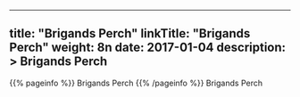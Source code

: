 
---
title: "Brigands Perch"
linkTitle: "Brigands Perch"
weight: 8n
date: 2017-01-04
description: >
 Brigands Perch
---

{{% pageinfo %}}
Brigands Perch
{{% /pageinfo %}}
Brigands Perch
